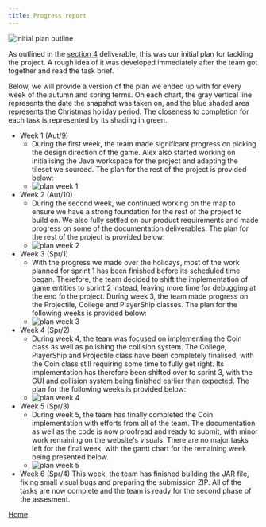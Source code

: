 ```yaml
---
title: Progress report
--- 
```


![initial plan outline](/ENG1-Team4/docs/assets/gantt_initial.png) 

As outlined in the [section 4](https://drive.google.com/drive/folders/1roN6e_wGoE9feEn86q4YeshbR44R-lyU?usp=sharing) deliverable, this was our initial plan for tackling the project. A rough idea of it was developed immediately after the team got together and read the task brief.

Below, we will provide a version of the plan we ended up with for every week of the autumn and spring terms. 
On each chart, the gray vertical line represents the date the snapshot was taken on, and the blue shaded area represents the Christmas holiday period.
The closeness to completion for each task is represented by its shading in green.

* Week 1 (Aut/9)
  * During the first week, the team made significant progress on picking the design direction of the game. Alex also started working on initialising the Java workspace for the project and adapting the tileset we sourced. The plan for the rest of the project is provided below:
  * ![plan week 1](/ENG1-Team4/docs/assets/gantt_w1.png)
* Week 2 (Aut/10)
  * During the second week, we continued working on the map to ensure we have a strong foundation for the rest of the project to build on. We also fully settled on our product requirements and made progress on some of the documentation deliverables. The plan for the rest of the project is provided below:
  * ![plan week 2](/ENG1-Team4/docs/assets/gantt_w2.png)
* Week 3 (Spr/1)
  * With the progress we made over the holidays, most of the work planned for sprint 1 has been finished before its scheduled time began. Therefore, the team decided to shift the implementation of game entities to sprint 2 instead, leaving more time for debugging at the end fo the project. During week 3, the team made progress on the Projectile, College and PlayerShip classes. The plan for the following weeks is provided below:
  * ![plan week 3](/ENG1-Team4/docs/assets/gantt_w3.png)
* Week 4 (Spr/2)
  * During week 4, the team was focused on implementing the Coin class as well as polishing the collision system. The College, PlayerShip and Projectile class have been completely finalised, with the Coin class still requiring some time to fully get right. Its implementation has therefore been shifted over to sprint 3, with the GUI and collision system being finished earlier than expected. The plan for the following weeks is provided below:
  * ![plan week 4](/ENG1-Team4/docs/assets/gantt_w4.png)
* Week 5 (Spr/3)
  * During week 5, the team has finally completed the Coin implementation with efforts from all of the team. The documentation as well as the code is now proofread and ready to submit, with minor work remaining on the website's visuals. There are no major tasks left for the final week, with the gantt chart for the remaining week being presented below.
  * ![plan week 5](/ENG1-Team4/docs/assets/gantt_w5.png)
* Week 6 (Spr/4)
  This week, the team has finished building the JAR file, fixing small visual bugs and preparing the submission ZIP. All of the tasks are now complete and the team is ready for the second phase of the assesment.

[Home](https://beep-boop-boop.github.io/ENG1-Team4/)
